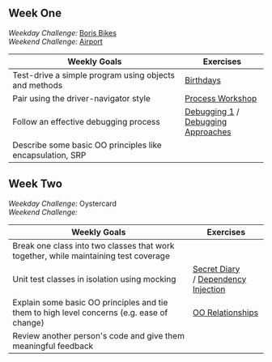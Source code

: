 

## Week One

*Weekday Challenge:* [Boris Bikes](https://github.com/PiperS52/boris-bikes-4)<br>
*Weekend Challenge:* [Airport](https://github.com/ollienorman/airport_challenge)

Weekly Goals|Exercises
|--|--|
|Test-drive a simple program using objects and methods	|[Birthdays](https://github.com/ollienorman/birthdays)	
|Pair using the driver-navigator style	|[Process Workshop](https://github.com/ollienorman/leap-years)	
|Follow an effective debugging process	|[Debugging 1](https://github.com/ollienorman/debugging_1) /<br> [Debugging Approaches](https://github.com/ollienorman/debugging-approaches)	
|Describe some basic OO principles like encapsulation, SRP	|		

## Week Two

*Weekday Challenge:* Oystercard<br>
*Weekend Challenge:* 

Weekly Goals|Exercises
|--|--|
|Break one class into two classes that work together, while maintaining test coverage	|	
|Unit test classes in isolation using mocking	|[Secret Diary](https://github.com/ollienorman/testing_relationships_between_classes)<br>/ [Dependency Injection](https://github.com/ollienorman/dependency-injection)
|Explain some basic OO principles and tie them to high level concerns (e.g. ease of change)	|[OO Relationships](https://github.com/ollienorman/oo_relationships)
|Review another person's code and give them meaningful feedback	|	
